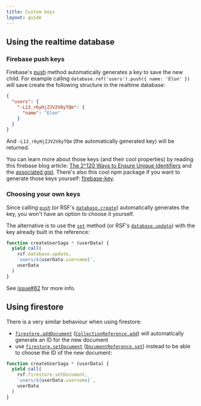```yaml
---
title: Custom keys
layout: guide
---
```


## Using the realtime database
### Firebase push keys

Firebase's [push](https://firebase.google.com/docs/reference/js/firebase.database.Reference#push) method automatically generates a key to save the new child.
For example calling `database.ref('users').push({ name: 'Elon' })` will save create the following structure in the realtime database:

```json
{
  "users": {
    "-L13_r6yHjZJV2V8yTQm": {
      "name": "Elon"
    }
  }
}
```

And `-L13_r6yHjZJV2V8yTQm` (the automatically generated key) will be returned.

You can learn more about those keys (and their cool properties) by reading this firebase blog article: [The 2^120 Ways to Ensure Unique Identifiers](https://firebase.googleblog.com/2015/02/the-2120-ways-to-ensure-unique_68.html) and the [associated gist](https://gist.github.com/mikelehen/3596a30bd69384624c11).
There's also this cool npm package if you want to generate those keys yourself: [firebase-key](https://www.npmjs.com/package/firebase-key).

### Choosing your own keys

Since calling [`push`](https://firebase.google.com/docs/reference/js/firebase.database.Reference#push) (or RSF's [`database.create`](/redux-saga-firebase/reference/database#create)) automatically generates the key, you won't have an option to choose it yourself.

The alternative is to use the [`set`](https://firebase.google.com/docs/reference/js/firebase.database.Reference#set) method (or RSF's [`database.update`](/redux-saga-firebase/reference/database#update)) with the key already built in the reference:

```js
function createUserSaga * (userData) {
  yield call(
    rsf.database.update,
    `users/${userData.username}`,
    userData
  )
}
```

See [issue#82](https://github.com/n6g7/redux-saga-firebase/issues/82) for more info.

## Using firestore

There is a very similar behaviour when using firestore:
- [`firestore.addDocument`](/redux-saga-firebase/reference/firestore#addDocument) ([`CollectionReference.add`](https://firebase.google.com/docs/reference/js/firebase.firestore.CollectionReference#add)) will automatically generate an ID for the new document
- use [`firestore.setDocument`](https://n6g7.github.io/redux-saga-firebase/reference/firestore#setDocument) ([`DocumentReference.set`](https://firebase.google.com/docs/reference/js/firebase.firestore.DocumentReference#set)) instead to be able to choose the ID of the new document:

```js
function createUserSaga * (userData) {
  yield call(
    rsf.firestore.setDocument,
    `users/${userData.username}`,
    userData
  )
}
```
